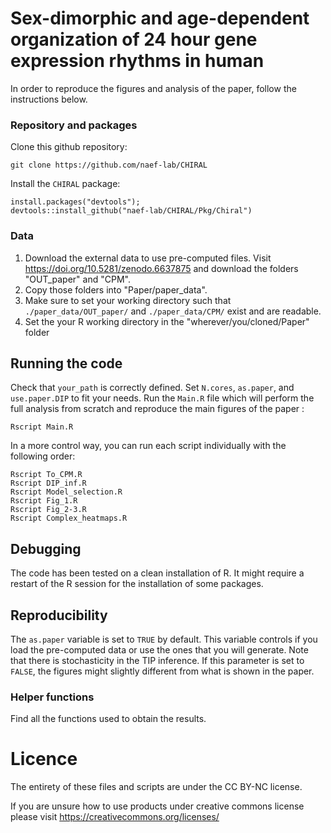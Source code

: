 # Sex-dimorphic and age-dependent organization of 24 hour gene expression rhythms in human
In order to reproduce the figures and analysis of the paper, follow the instructions below.

### Repository and packages
Clone this github repository:

```
git clone https://github.com/naef-lab/CHIRAL
```
Install the `CHIRAL` package: 

```
install.packages("devtools");
devtools::install_github("naef-lab/CHIRAL/Pkg/Chiral")
```

### Data
1. Download the external data to use pre-computed files. Visit https://doi.org/10.5281/zenodo.6637875 and download the folders "OUT_paper" and "CPM". 
2. Copy those folders into "Paper/paper_data". 
3. Make sure to set your working directory such that `./paper_data/OUT_paper/` and `./paper_data/CPM/` exist and are readable.
4. Set the your R working directory in the "wherever/you/cloned/Paper" folder

## Running the code

Check that `your_path` is correctly defined. Set `N.cores`, `as.paper`, and `use.paper.DIP` to fit your needs. Run the `Main.R` file which will perform the full analysis from scratch and reproduce the main figures of the paper :

```
Rscript Main.R
```

In a more control way, you can run each script individually with the following order:

```
Rscript To_CPM.R
Rscript DIP_inf.R
Rscript Model_selection.R
Rscript Fig_1.R
Rscript Fig_2-3.R
Rscript Complex_heatmaps.R
```
## Debugging

The code has been tested on a clean installation of R. It might require a restart of the R session for the installation of some packages.

## Reproducibility

The `as.paper` variable is set to `TRUE` by default.
This variable  controls if you load the pre-computed data or use the ones that you will generate.
Note that there is stochasticity in the TIP inference. If this parameter is set to `FALSE`, the figures might slightly different from what is shown in the paper.

### Helper functions

Find all the functions used to obtain the results.

# Licence 

The entirety of these files and scripts are under the CC BY-NC license.

If you are unsure how to use products under creative commons license please visit https://creativecommons.org/licenses/



